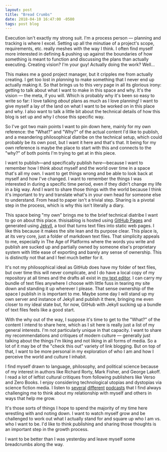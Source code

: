 ```yaml
---
layout: post
title: "Bread Crumbs"
date: 2018-04-10 16:47:00 -0500
tags: post blog
---
```

Execution isn't exactly my strong suit. I'm a process person — planning and tracking is where I excel. Setting up all the minutiae of a project's scope, requirements, etc. really meshes with the way I think. I often find myself more interested in defining & pushing up against the boundaries of how something is meant to function and discussing the plans than actually executing. Creating vision? I'm your guy! Actually doing the work? Well...

This makes me a good project manager, but it cripples me from actually creating. I get too lost in *planning* to make something that I never end up actually making it. So that brings us to this very page in all its glorious irony: getting to talk about what I want to make in this space and why. It's the vision — the meta, if you will. Which is probably why it's been so easy to write so far: I love talking *about* plans as much as I love planning! I want to give myself a lay of the land on what I want to be worked on in this place and why. I also want to talk a little bit about the technical details of how this blog is set up and why I chose this specific way.

So I've got two main points I want to pin down here, mainly for my own reference: the "What?" and "Why?" of the actual content I'd like to publish, and a meandering philosophical diatribe on the technical setup, which could probably be its own post, but I want it here and that's that. It being for my own reference is maybe the place to start with this and connects to the "why?" of both points I'm trying to get at in this piece. 

I want to publish—and specifically publish *here*—because I want to remember how I think about myself and the world over time in a space that's all my own. I want to get things wrong and be able to look back at myself and how I've changed. I want to remember the things I was interested in during a specific time period, even if they didn't change my life in a big way. And I want to share those things with the world because I think it's important to try and translate what's in your own head for someone else to understand. From head to paper isn't a trivial step. Sharing is a pivotal step in the process, which is why this isn't literally a diary.

This space being "my own" brings me to the brief technical diatribe I want to go on about this place. thisisablog is hosted using [GitHub Pages](https://pages.github.com) and generated using [Jekyll](https://jekyllrb.com), a tool that turns text files into static web pages. I like this because it makes the site lean and its purpose clear. This place is, at its very core, just a folder of markdown text files. That simplicity appeals to me, especially in The Age of Platforms where the words you write and publish are sucked up and partially owned by someone else's proprietary system with little ease of exporting and barely any sense of ownership. This is distinctly not that and I feel much better for it.

It's not my philosophical ideal as GitHub does have my folder of text files, but over time this will never complicate, and I do have a local copy of my repository at all times and the drafts all exist in [my text editor](https://itunes.apple.com/us/app/1writer-markdown-text-editor/id680469088?mt=8). I can carry my bundle of text files anywhere I choose with little fuss in tearing my site down and standing it up wherever I please. That sense ownership of the space I publish in is important to me. Maybe some day I will stand up my own server and instance of Jekyll and publish it there, bringing me even closer to my ideal state but, for now, GitHub with Jekyll sucking up a bundle of text files feels like a good start.

With the why out of the way, I suppose it's time to get to the "What?" of the content I intend to share here, which as I sit here is really just a list of my general interests. I'm not particularly unique in that capacity. I want to share my recommendations and critiques of modern culture — generally just talking about the things I'm liking and not liking in all forms of media. So a lot of it may be of the "check this out" variety of link blogging. But on top of that, I want to be more personal in my exploration of who I am and how I perceive the world and culture I inhabit. 

I find myself drawn to language, philosophy, and political science because of my interest in authors like Richard Rorty, Mark Fisher, and George Lakoff. I read a lot of leftist cultural critiques from following publishers like Verso and Zero Books. I enjoy considering technological utopias and dystopias via science fiction media. I listen to [several](http://www.merlinmann.com/roderick) [different](https://www.relay.fm/rd/) [podcasts](http://5by5.tv/roadwork) that I find always challenging me to think about my relationship with myself and others in ways that help me grow.

It's those sorts of things I hope to spend the majority of my time here wrestling with and noting down. I want to watch myself grow and be challenged to work out what I actually stand for and square up who I am vs. who I want to be. I'd like to think publishing and sharing those thoughts is an important step in the growth process. 

I want to be better than I was yesterday and leave myself some breadcrumbs along the way.

